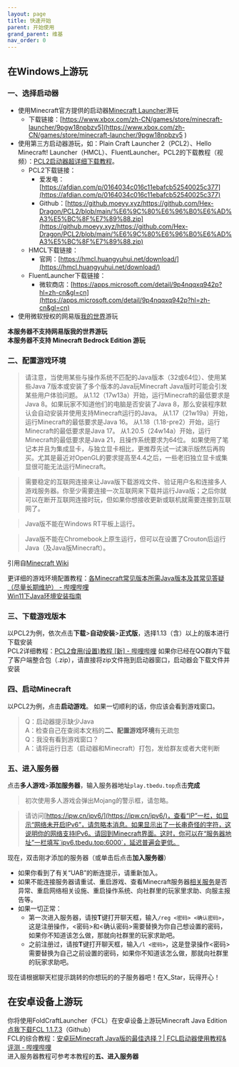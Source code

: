 ```yaml
---
layout: page
title: 快速开始
parent: 开始使用
grand_parent: 维基
nav_order: 0
---
```


## 在Windows上游玩
### 一、选择启动器
- 使用Minecraft官方提供的启动器[Minecraft Launcher](https://www.xbox.com/zh-CN/games/store/minecraft-launcher/9pgw18npbzv5)游玩
	 - 下载链接：[https://www.xbox.com/zh-CN/games/store/minecraft-launcher/9pgw18npbzv5](https://www.xbox.com/zh-CN/games/store/minecraft-launcher/9pgw18npbzv5 )
- 使用第三方启动器游玩，如：Plain Craft Launcher 2（PCL2）、Hello Minecraft! Launcher（HMCL）、FluentLauncher。PCL2的下载教程（视频）：[PCL2启动器超详细下载教程](https://www.bilibili.com/video/BV1U34y1S71y)。
	- PCL2下载链接：
		- 爱发电：[https://afdian.com/p/0164034c016c11ebafcb52540025c377](https://afdian.com/p/0164034c016c11ebafcb52540025c377)
		- Github：[https://github.moeyy.xyz/https://github.com/Hex-Dragon/PCL2/blob/main/%E6%9C%80%E6%96%B0%E6%AD%A3%E5%BC%8F%E7%89%88.zip](https://github.moeyy.xyz/https://github.com/Hex-Dragon/PCL2/blob/main/%E6%9C%80%E6%96%B0%E6%AD%A3%E5%BC%8F%E7%89%88.zip)
	- HMCL下载链接：
		- 官网：[https://hmcl.huangyuhui.net/download/](https://hmcl.huangyuhui.net/download/)
	- FluentLauncher下载链接：
		- 微软商店：[https://apps.microsoft.com/detail/9p4nqqxq942p?hl=zh-cn&gl=cn](https://apps.microsoft.com/detail/9p4nqqxq942p?hl=zh-cn&gl=cn)
- 使用微软授权的网易版[我的世界](https://mc.163.com/)游玩

**本服务器不支持网易版我的世界游玩**  
**本服务器不支持 Minecraft Bedrock Edition 游玩**

### 二、配置游戏环境
>请注意，当使用某些与操作系统不匹配的Java版本（32或64位）、使用某些Java 7版本或安装了多个版本的Java玩Minecraft Java版时可能会引发某些用户体验问题。
从1.12（17w13a）开始，运行Minecraft的最低要求是Java 8。如果玩家不知道他们的电脑是否安装了Java 8，那么安装程序默认会自动安装并使用支持Minecraft运行的Java。
从1.17（21w19a）开始，运行Minecraft的最低要求是Java 16。
从1.18（1.18-pre2）开始，运行Minecraft的最低要求是Java 17。
从1.20.5（24w14a）开始，运行Minecraft的最低要求是Java 21，且操作系统要求为64位。
如果使用了笔记本并且为集成显卡，与独立显卡相比，更推荐先试一试演示版然后再购买。尤其是最近对OpenGL的要求提高至4.4之后，一些老旧独立显卡或集显很可能无法运行Minecraft。

>需要稳定的互联网连接来让Java版下载游戏文件、验证用户名和连接多人游戏服务器。你至少需要连接一次互联网来下载并运行Java版；之后你就可以在断开互联网连接时玩，但如果你想接收更新或联机就需要连接到互联网了。

>Java版不能在Windows RT平板上运行。

>Java版不能在Chromebook上原生运行，但可以在设置了Crouton后运行Java（及Java版Minecraft）。  

引用自[Minecraft Wiki](https://zh.minecraft.wiki/w/Java%E7%89%88#%E8%BD%AF%E4%BB%B6%E9%9C%80%E6%B1%82)  

更详细的游戏环境配置教程：[各Minecraft常见版本所需Java版本及其常见答疑（尽量长期维护） - 哔哩哔哩](https://www.bilibili.com/read/cv35088159/)  
[Win11下Java环境安装指南](https://xianyuyanyou.blog.csdn.net/article/details/138957670)

### 三、下载游戏版本
以PCL2为例，依次点击**下载**>**自动安装**>**正式版**，选择1.13（含）以上的版本进行下载安装  
PCL2详细教程：[PCL2食用(设置)教程 [新] - 哔哩哔哩](https://www.bilibili.com/read/cv18149705/)
如果你已经在QQ群内下载了客户端整合包（.zip），请直接将zip文件拖到启动器窗口，启动器会下载文件并安装

### 四、启动Minecraft
以PCL2为例，点击**启动游戏**。
如果一切顺利的话，你应该会看到游戏窗口。

>Q：启动器提示缺少Java  
A：检查自己在查阅本文档的**二、配置游戏环境**有无疏忽  
Q：我没有看到游戏窗口？  
A：请将运行日志（启动器和Minecraft）打包，发给群友或者大佬判断  

### 五、进入服务器
点击**多人游戏**>**添加服务器**，输入服务器地址`play.tbedu.top`点击**完成**  
>初次使用多人游戏会弹出Mojang的警示框，请忽略。

>请访问[https://ipw.cn/ipv6/](https://ipw.cn/ipv6/)，查看“IP”一栏，如显示“网络未开启IPv6”，请忽略本消息。如果显示出了一长串奇怪的字符，这说明你的网络支持IPv6。请回到Minecraft界面。这时，你可以在“服务器地址”一栏填写`ipv6.tbedu.top:6000`，延迟普遍会更低。

现在，双击刚才添加的服务器（或单击后点击**加入服务器**）
- 如果你看到了有关“UAB”的断连提示，请重新加入。
- 如果不能连接服务器请重试、重启游戏、查看Minecraft服务器[相关服务](https://status.tbedu.top/status/server)是否异常、重启网络相关设施、重启操作系统、向社群里的玩家里求助、向服主报告等。
- 如果一切正常：
    - 第一次进入服务器，请按**T**键打开聊天框，输入`/reg <密码> <确认密码>`，这是注册操作，<密码>和<确认密码>需要替换为你自己想设置的密码，如果你不知道该怎么做，那就向社群里的玩家求助吧。
    - 之前注册过，请按**T**键打开聊天框，输入`/l <密码>`，这是登录操作<密码>需要替换为自己之前设置的密码，如果你不知道该怎么做，那就向社群里的玩家求助吧。

现在请根据聊天栏提示跳转的你想玩的的子服务器吧！在X_Star，玩得开心！

## 在安卓设备上游玩
你将使用FoldCraftLauncher（FCL）在安卓设备上游玩Minecraft Java Edition  
[点我下载FCL 1.1.7.3](https://github.moeyy.xyz/https://github.com/FCL-Team/FoldCraftLauncher/releases/download/1.1.7.3/FCL-release-1.1.7.3-all.apk)（Github）  
FCL的综合教程：[安卓玩Minecraft Java版的最佳选择？| FCL启动器使用教程&评测 - 哔哩哔哩](https://www.bilibili.com/video/BV1N94y1k7AN)  
进入服务器教程可参考本教程的**五、进入服务器**  
